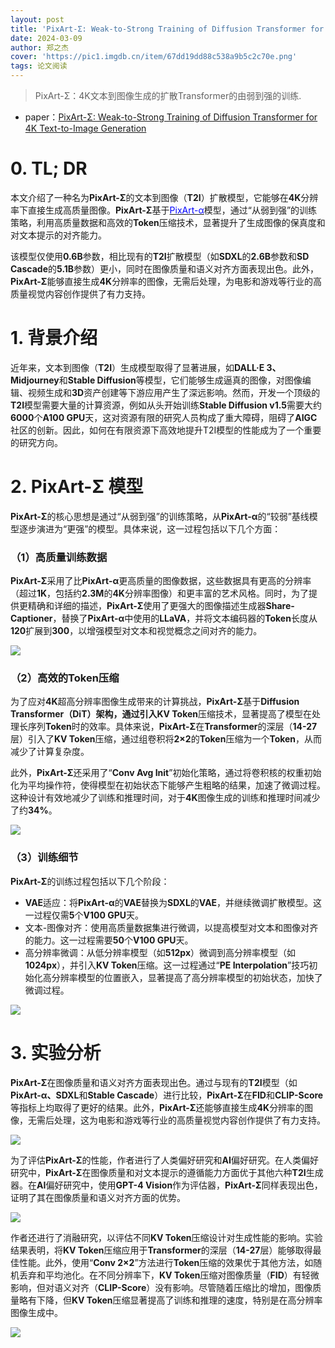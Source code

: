 ```yaml
---
layout: post
title: 'PixArt-Σ: Weak-to-Strong Training of Diffusion Transformer for 4K Text-to-Image Generation'
date: 2024-03-09
author: 郑之杰
cover: 'https://pic1.imgdb.cn/item/67dd19dd88c538a9b5c2c70e.png'
tags: 论文阅读
---
```


> PixArt-Σ：4K文本到图像生成的扩散Transformer的由弱到强的训练.

- paper：[PixArt-Σ: Weak-to-Strong Training of Diffusion Transformer for 4K Text-to-Image Generation](https://arxiv.org/abs/2403.04692)

# 0. TL; DR

本文介绍了一种名为**PixArt-Σ**的文本到图像（**T2I**）扩散模型，它能够在**4K**分辨率下直接生成高质量图像。**PixArt-Σ**基于[<font color=Blue>PixArt-α</font>](https://0809zheng.github.io/2023/09/30/pixartalpha.html)模型，通过“从弱到强”的训练策略，利用高质量数据和高效的**Token**压缩技术，显著提升了生成图像的保真度和对文本提示的对齐能力。

该模型仅使用**0.6B**参数，相比现有的**T2I**扩散模型（如**SDXL**的**2.6B**参数和**SD Cascade**的**5.1B**参数）更小，同时在图像质量和语义对齐方面表现出色。此外，**PixArt-Σ**能够直接生成**4K**分辨率的图像，无需后处理，为电影和游戏等行业的高质量视觉内容创作提供了有力支持。

# 1. 背景介绍

近年来，文本到图像（**T2I**）生成模型取得了显著进展，如**DALL·E 3、Midjourney**和**Stable Diffusion**等模型，它们能够生成逼真的图像，对图像编辑、视频生成和**3D**资产创建等下游应用产生了深远影响。然而，开发一个顶级的**T2I**模型需要大量的计算资源，例如从头开始训练**Stable Diffusion v1.5**需要大约**6000**个**A100 GPU**天，这对资源有限的研究人员构成了重大障碍，阻碍了**AIGC**社区的创新。因此，如何在有限资源下高效地提升T2I模型的性能成为了一个重要的研究方向。

# 2. PixArt-Σ 模型

**PixArt-Σ**的核心思想是通过“从弱到强”的训练策略，从**PixArt-α**的“较弱”基线模型逐步演进为“更强”的模型。具体来说，这一过程包括以下几个方面：

### （1）高质量训练数据

**PixArt-Σ**采用了比**PixArt-α**更高质量的图像数据，这些数据具有更高的分辨率（超过**1K**，包括约**2.3M**的**4K**分辨率图像）和更丰富的艺术风格。同时，为了提供更精确和详细的描述，**PixArt-Σ**使用了更强大的图像描述生成器**Share-Captioner**，替换了**PixArt-α**中使用的**LLaVA**，并将文本编码器的**Token**长度从**120**扩展到**300**，以增强模型对文本和视觉概念之间对齐的能力。

![](https://pic1.imgdb.cn/item/67dd1c5488c538a9b5c2c7ee.png)

### （2）高效的Token压缩

为了应对**4K**超高分辨率图像生成带来的计算挑战，**PixArt-Σ**基于**Diffusion Transformer（DiT）**架构，通过引入**KV Token**压缩技术，显著提高了模型在处理长序列**Token**时的效率。具体来说，**PixArt-Σ**在**Transformer**的深层（**14-27**层）引入了**KV Token**压缩，通过组卷积将**2×2**的**Token**压缩为一个**Token**，从而减少了计算复杂度。

此外，**PixArt-Σ**还采用了“**Conv Avg Init**”初始化策略，通过将卷积核的权重初始化为平均操作符，使得模型在初始状态下能够产生粗略的结果，加速了微调过程。这种设计有效地减少了训练和推理时间，对于**4K**图像生成的训练和推理时间减少了约**34%**。

![](https://pic1.imgdb.cn/item/67dd1cd788c538a9b5c2c840.png)

### （3）训练细节
**PixArt-Σ**的训练过程包括以下几个阶段：
- **VAE**适应：将**PixArt-α**的**VAE**替换为**SDXL**的**VAE**，并继续微调扩散模型。这一过程仅需**5**个**V100 GPU**天。
- 文本-图像对齐：使用高质量数据集进行微调，以提高模型对文本和图像对齐的能力。这一过程需要**50**个**V100 GPU**天。
- 高分辨率微调：从低分辨率模型（如**512px**）微调到高分辨率模型（如**1024px**），并引入**KV Token**压缩。这一过程通过“**PE Interpolation**”技巧初始化高分辨率模型的位置嵌入，显著提高了高分辨率模型的初始状态，加快了微调过程。

![](https://pic1.imgdb.cn/item/67dd1ecb88c538a9b5c2cd92.png)


# 3. 实验分析

**PixArt-Σ**在图像质量和语义对齐方面表现出色。通过与现有的**T2I**模型（如**PixArt-α、SDXL**和**Stable Cascade**）进行比较，**PixArt-Σ**在**FID**和**CLIP-Score**等指标上均取得了更好的结果。此外，**PixArt-Σ**还能够直接生成**4K**分辨率的图像，无需后处理，这为电影和游戏等行业的高质量视觉内容创作提供了有力支持。

![](https://pic1.imgdb.cn/item/67dd201288c538a9b5c2d180.png)

为了评估**PixArt-Σ**的性能，作者进行了人类偏好研究和**AI**偏好研究。在人类偏好研究中，**PixArt-Σ**在图像质量和对文本提示的遵循能力方面优于其他六种**T2I**生成器。在**AI**偏好研究中，使用**GPT-4 Vision**作为评估器，**PixArt-Σ**同样表现出色，证明了其在图像质量和语义对齐方面的优势。

![](https://pic1.imgdb.cn/item/67dd205488c538a9b5c2d24b.png)

作者还进行了消融研究，以评估不同**KV Token**压缩设计对生成性能的影响。实验结果表明，将**KV Token**压缩应用于**Transformer**的深层（**14-27**层）能够取得最佳性能。此外，使用“**Conv 2×2**”方法进行**Token**压缩的效果优于其他方法，如随机丢弃和平均池化。在不同分辨率下，**KV Token**压缩对图像质量（**FID**）有轻微影响，但对语义对齐（**CLIP-Score**）没有影响。尽管随着压缩比的增加，图像质量略有下降，但**KV Token**压缩显著提高了训练和推理的速度，特别是在高分辨率图像生成中。

![](https://pic1.imgdb.cn/item/67dd208b88c538a9b5c2d317.png)
